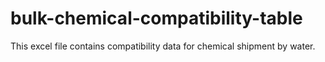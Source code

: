 # bulk-chemical-compatibility-table

This excel file contains compatibility data for chemical shipment by water.
